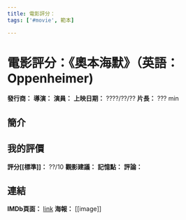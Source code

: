 ```yaml
---
title: 電影評分：
tags: ['#movie', 範本]

---
```


# 電影評分：《奧本海默》（英語：Oppenheimer)

**發行商：**
**導演：**
**演員：** 
**上映日期：** ????/??/??
**片長：** ??? min 

## 簡介


## 我的評價
**評分[[標準]]：** ??/10
**觀影建議：**
**記憶點：**
**評論：**


## 連結
**IMDb頁面：** [link]()
**海報：** 
[[image]]